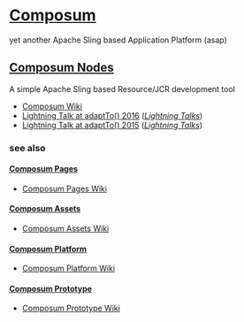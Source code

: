 # [Composum](https://ist-software.atlassian.net/wiki/display/CMP/Composum)

yet another Apache Sling based Application Platform (asap)

## [Composum Nodes](https://ist-software.atlassian.net/wiki/display/CMP/Composum+Nodes)

A simple Apache Sling based Resource/JCR development tool

* [Composum Wiki](https://ist-software.atlassian.net/wiki/display/CMP/Composum)
* [Lightning Talk at adaptTo() 2016](https://adapt.to/content/dam/adaptto/production/presentations/2016/adaptTo2016-LightningTalk-Staging-by-Versioning-Ralf-Wunsch.pdf/_jcr_content/renditions/original./adaptTo2016-LightningTalk-Staging-by-Versioning-Ralf-Wunsch.pdf) ([_Lightning Talks_](https://adapt.to/2016/en/schedule/lightning-talks.html))
* [Lightning Talk at adaptTo() 2015](http://adapt.to/content/dam/adaptto/production/presentations/2015/adaptTo2015-LightningTalk-Composum-Console-Ralf-Wunsch.pdf/_jcr_content/renditions/original./adaptTo2015-LightningTalk-Composum-Console-Ralf-Wunsch.pdf) ([_Lightning Talks_](https://adapt.to/2015/en/schedule/lightning-talks.html))

### see also

#### [Composum Pages](https://github.com/ist-dresden/composum-pages)

* [Composum Pages Wiki](https://ist-software.atlassian.net/wiki/display/CMP/Composum+Pages)

#### [Composum Assets](https://github.com/ist-dresden/composum-assets)

* [Composum Assets Wiki](https://ist-software.atlassian.net/wiki/display/CMP/Composum+Assets)

#### [Composum Platform](https://github.com/ist-dresden/composum-platform)

* [Composum Platform Wiki](https://ist-software.atlassian.net/wiki/display/CMP/Composum+Platform)

#### [Composum Prototype](https://github.com/ist-dresden/composum-prototype)

* [Composum Prototype Wiki](https://ist-software.atlassian.net/wiki/display/CMP/Composum+Prototype)
